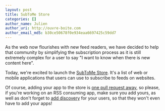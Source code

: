 ```yaml
---
layout: post
title: SubToMe Store
categories: []
author_name: Julien
author_uri: http://ouvre-boite.com
author_email_md5: b30ce50678f0e934eaa6697425c59dd7
---
```


As the web now flourishes with new feed readers, we have decided to help that community by simplifying the subscription process as it is still extremely complex for a user to say "I want to know when there is new content here".

Today, we're excited to launch the [SubToMe Store](https://www.subtome.com/store.html). It's a list of web or mobile applications that users can use to subscribe to feeds on websites.

Of course, adding your app to the store is [one pull request away](https://github.com/superfeedr/subtome), so please, if you're working on an RSS consuming app, make sure you add yours, as well as don't forget to [add discovery](https://www.subtome.com/developers.html) for your users, so that they won't even have to add your apps!
